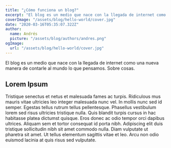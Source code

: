 ```yaml
---
title: "¿Cómo funciona un blog?"
excerpt: "El blog es un medio que nace con la llegada de internet como una nueva manera de contarle al mundo lo que pensamos. Sobre cosas."
coverImage: "/assets/blog/hello-world/cover.jpg"
date: "2020-03-16T05:35:07.322Z"
author:
  name: Andrés
  picture: "/assets/blog/authors/andres.png"
ogImage:
  url: "/assets/blog/hello-world/cover.jpg"
---
```


El blog es un medio que nace con la llegada de internet como una nueva manera de contarle al mundo lo que pensamos. Sobre cosas.

## Lorem Ipsum

Tristique senectus et netus et malesuada fames ac turpis. Ridiculous mus mauris vitae ultricies leo integer malesuada nunc vel. In mollis nunc sed id semper. Egestas tellus rutrum tellus pellentesque. Phasellus vestibulum lorem sed risus ultricies tristique nulla. Quis blandit turpis cursus in hac habitasse platea dictumst quisque. Eros donec ac odio tempor orci dapibus ultrices. Aliquam sem et tortor consequat id porta nibh. Adipiscing elit duis tristique sollicitudin nibh sit amet commodo nulla. Diam vulputate ut pharetra sit amet. Ut tellus elementum sagittis vitae et leo. Arcu non odio euismod lacinia at quis risus sed vulputate.
